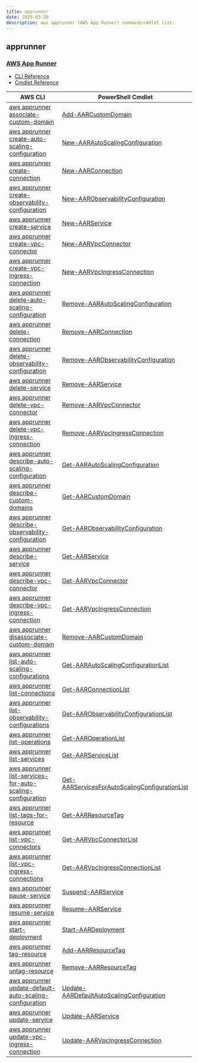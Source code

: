 ```yaml
---
title: apprunner
date: 2025-03-20
description: aws apprunner (AWS App Runner) command/cmdlet list.
---
```


## apprunner

### [AWS App Runner](https://aws.amazon.com/apprunner/)

* [CLI Reference](https://awscli.amazonaws.com/v2/documentation/api/latest/reference/apprunner/index.html)
* [Cmdlet Reference](https://docs.aws.amazon.com/powershell/latest/reference/items/AppRunner_cmdlets.html)

|AWS CLI|PowerShell Cmdlet|
|----|----|
|[aws apprunner associate-custom-domain](https://awscli.amazonaws.com/v2/documentation/api/latest/reference/apprunner/associate-custom-domain.html)|[Add-AARCustomDomain](https://docs.aws.amazon.com/powershell/latest/reference/items/Add-AARCustomDomain.html)|
|[aws apprunner create-auto-scaling-configuration](https://awscli.amazonaws.com/v2/documentation/api/latest/reference/apprunner/create-auto-scaling-configuration.html)|[New-AARAutoScalingConfiguration](https://docs.aws.amazon.com/powershell/latest/reference/items/New-AARAutoScalingConfiguration.html)|
|[aws apprunner create-connection](https://awscli.amazonaws.com/v2/documentation/api/latest/reference/apprunner/create-connection.html)|[New-AARConnection](https://docs.aws.amazon.com/powershell/latest/reference/items/New-AARConnection.html)|
|[aws apprunner create-observability-configuration](https://awscli.amazonaws.com/v2/documentation/api/latest/reference/apprunner/create-observability-configuration.html)|[New-AARObservabilityConfiguration](https://docs.aws.amazon.com/powershell/latest/reference/items/New-AARObservabilityConfiguration.html)|
|[aws apprunner create-service](https://awscli.amazonaws.com/v2/documentation/api/latest/reference/apprunner/create-service.html)|[New-AARService](https://docs.aws.amazon.com/powershell/latest/reference/items/New-AARService.html)|
|[aws apprunner create-vpc-connector](https://awscli.amazonaws.com/v2/documentation/api/latest/reference/apprunner/create-vpc-connector.html)|[New-AARVpcConnector](https://docs.aws.amazon.com/powershell/latest/reference/items/New-AARVpcConnector.html)|
|[aws apprunner create-vpc-ingress-connection](https://awscli.amazonaws.com/v2/documentation/api/latest/reference/apprunner/create-vpc-ingress-connection.html)|[New-AARVpcIngressConnection](https://docs.aws.amazon.com/powershell/latest/reference/items/New-AARVpcIngressConnection.html)|
|[aws apprunner delete-auto-scaling-configuration](https://awscli.amazonaws.com/v2/documentation/api/latest/reference/apprunner/delete-auto-scaling-configuration.html)|[Remove-AARAutoScalingConfiguration](https://docs.aws.amazon.com/powershell/latest/reference/items/Remove-AARAutoScalingConfiguration.html)|
|[aws apprunner delete-connection](https://awscli.amazonaws.com/v2/documentation/api/latest/reference/apprunner/delete-connection.html)|[Remove-AARConnection](https://docs.aws.amazon.com/powershell/latest/reference/items/Remove-AARConnection.html)|
|[aws apprunner delete-observability-configuration](https://awscli.amazonaws.com/v2/documentation/api/latest/reference/apprunner/delete-observability-configuration.html)|[Remove-AARObservabilityConfiguration](https://docs.aws.amazon.com/powershell/latest/reference/items/Remove-AARObservabilityConfiguration.html)|
|[aws apprunner delete-service](https://awscli.amazonaws.com/v2/documentation/api/latest/reference/apprunner/delete-service.html)|[Remove-AARService](https://docs.aws.amazon.com/powershell/latest/reference/items/Remove-AARService.html)|
|[aws apprunner delete-vpc-connector](https://awscli.amazonaws.com/v2/documentation/api/latest/reference/apprunner/delete-vpc-connector.html)|[Remove-AARVpcConnector](https://docs.aws.amazon.com/powershell/latest/reference/items/Remove-AARVpcConnector.html)|
|[aws apprunner delete-vpc-ingress-connection](https://awscli.amazonaws.com/v2/documentation/api/latest/reference/apprunner/delete-vpc-ingress-connection.html)|[Remove-AARVpcIngressConnection](https://docs.aws.amazon.com/powershell/latest/reference/items/Remove-AARVpcIngressConnection.html)|
|[aws apprunner describe-auto-scaling-configuration](https://awscli.amazonaws.com/v2/documentation/api/latest/reference/apprunner/describe-auto-scaling-configuration.html)|[Get-AARAutoScalingConfiguration](https://docs.aws.amazon.com/powershell/latest/reference/items/Get-AARAutoScalingConfiguration.html)|
|[aws apprunner describe-custom-domains](https://awscli.amazonaws.com/v2/documentation/api/latest/reference/apprunner/describe-custom-domains.html)|[Get-AARCustomDomain](https://docs.aws.amazon.com/powershell/latest/reference/items/Get-AARCustomDomain.html)|
|[aws apprunner describe-observability-configuration](https://awscli.amazonaws.com/v2/documentation/api/latest/reference/apprunner/describe-observability-configuration.html)|[Get-AARObservabilityConfiguration](https://docs.aws.amazon.com/powershell/latest/reference/items/Get-AARObservabilityConfiguration.html)|
|[aws apprunner describe-service](https://awscli.amazonaws.com/v2/documentation/api/latest/reference/apprunner/describe-service.html)|[Get-AARService](https://docs.aws.amazon.com/powershell/latest/reference/items/Get-AARService.html)|
|[aws apprunner describe-vpc-connector](https://awscli.amazonaws.com/v2/documentation/api/latest/reference/apprunner/describe-vpc-connector.html)|[Get-AARVpcConnector](https://docs.aws.amazon.com/powershell/latest/reference/items/Get-AARVpcConnector.html)|
|[aws apprunner describe-vpc-ingress-connection](https://awscli.amazonaws.com/v2/documentation/api/latest/reference/apprunner/describe-vpc-ingress-connection.html)|[Get-AARVpcIngressConnection](https://docs.aws.amazon.com/powershell/latest/reference/items/Get-AARVpcIngressConnection.html)|
|[aws apprunner disassociate-custom-domain](https://awscli.amazonaws.com/v2/documentation/api/latest/reference/apprunner/disassociate-custom-domain.html)|[Remove-AARCustomDomain](https://docs.aws.amazon.com/powershell/latest/reference/items/Remove-AARCustomDomain.html)|
|[aws apprunner list-auto-scaling-configurations](https://awscli.amazonaws.com/v2/documentation/api/latest/reference/apprunner/list-auto-scaling-configurations.html)|[Get-AARAutoScalingConfigurationList](https://docs.aws.amazon.com/powershell/latest/reference/items/Get-AARAutoScalingConfigurationList.html)|
|[aws apprunner list-connections](https://awscli.amazonaws.com/v2/documentation/api/latest/reference/apprunner/list-connections.html)|[Get-AARConnectionList](https://docs.aws.amazon.com/powershell/latest/reference/items/Get-AARConnectionList.html)|
|[aws apprunner list-observability-configurations](https://awscli.amazonaws.com/v2/documentation/api/latest/reference/apprunner/list-observability-configurations.html)|[Get-AARObservabilityConfigurationList](https://docs.aws.amazon.com/powershell/latest/reference/items/Get-AARObservabilityConfigurationList.html)|
|[aws apprunner list-operations](https://awscli.amazonaws.com/v2/documentation/api/latest/reference/apprunner/list-operations.html)|[Get-AAROperationList](https://docs.aws.amazon.com/powershell/latest/reference/items/Get-AAROperationList.html)|
|[aws apprunner list-services](https://awscli.amazonaws.com/v2/documentation/api/latest/reference/apprunner/list-services.html)|[Get-AARServiceList](https://docs.aws.amazon.com/powershell/latest/reference/items/Get-AARServiceList.html)|
|[aws apprunner list-services-for-auto-scaling-configuration](https://awscli.amazonaws.com/v2/documentation/api/latest/reference/apprunner/list-services-for-auto-scaling-configuration.html)|[Get-AARServicesForAutoScalingConfigurationList](https://docs.aws.amazon.com/powershell/latest/reference/items/Get-AARServicesForAutoScalingConfigurationList.html)|
|[aws apprunner list-tags-for-resource](https://awscli.amazonaws.com/v2/documentation/api/latest/reference/apprunner/list-tags-for-resource.html)|[Get-AARResourceTag](https://docs.aws.amazon.com/powershell/latest/reference/items/Get-AARResourceTag.html)|
|[aws apprunner list-vpc-connectors](https://awscli.amazonaws.com/v2/documentation/api/latest/reference/apprunner/list-vpc-connectors.html)|[Get-AARVpcConnectorList](https://docs.aws.amazon.com/powershell/latest/reference/items/Get-AARVpcConnectorList.html)|
|[aws apprunner list-vpc-ingress-connections](https://awscli.amazonaws.com/v2/documentation/api/latest/reference/apprunner/list-vpc-ingress-connections.html)|[Get-AARVpcIngressConnectionList](https://docs.aws.amazon.com/powershell/latest/reference/items/Get-AARVpcIngressConnectionList.html)|
|[aws apprunner pause-service](https://awscli.amazonaws.com/v2/documentation/api/latest/reference/apprunner/pause-service.html)|[Suspend-AARService](https://docs.aws.amazon.com/powershell/latest/reference/items/Suspend-AARService.html)|
|[aws apprunner resume-service](https://awscli.amazonaws.com/v2/documentation/api/latest/reference/apprunner/resume-service.html)|[Resume-AARService](https://docs.aws.amazon.com/powershell/latest/reference/items/Resume-AARService.html)|
|[aws apprunner start-deployment](https://awscli.amazonaws.com/v2/documentation/api/latest/reference/apprunner/start-deployment.html)|[Start-AARDeployment](https://docs.aws.amazon.com/powershell/latest/reference/items/Start-AARDeployment.html)|
|[aws apprunner tag-resource](https://awscli.amazonaws.com/v2/documentation/api/latest/reference/apprunner/tag-resource.html)|[Add-AARResourceTag](https://docs.aws.amazon.com/powershell/latest/reference/items/Add-AARResourceTag.html)|
|[aws apprunner untag-resource](https://awscli.amazonaws.com/v2/documentation/api/latest/reference/apprunner/untag-resource.html)|[Remove-AARResourceTag](https://docs.aws.amazon.com/powershell/latest/reference/items/Remove-AARResourceTag.html)|
|[aws apprunner update-default-auto-scaling-configuration](https://awscli.amazonaws.com/v2/documentation/api/latest/reference/apprunner/update-default-auto-scaling-configuration.html)|[Update-AARDefaultAutoScalingConfiguration](https://docs.aws.amazon.com/powershell/latest/reference/items/Update-AARDefaultAutoScalingConfiguration.html)|
|[aws apprunner update-service](https://awscli.amazonaws.com/v2/documentation/api/latest/reference/apprunner/update-service.html)|[Update-AARService](https://docs.aws.amazon.com/powershell/latest/reference/items/Update-AARService.html)|
|[aws apprunner update-vpc-ingress-connection](https://awscli.amazonaws.com/v2/documentation/api/latest/reference/apprunner/update-vpc-ingress-connection.html)|[Update-AARVpcIngressConnection](https://docs.aws.amazon.com/powershell/latest/reference/items/Update-AARVpcIngressConnection.html)|

